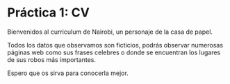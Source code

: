 # Práctica 1: CV

Bienvenidos al curriculum de Nairobi, un personaje de la casa de papel.

Todos los datos que observamos son ficticios, podrás observar numerosas páginas web como sus frases celebres o donde se encuentran los lugares de sus robos más importantes.

Espero que os sirva para conocerla mejor.
